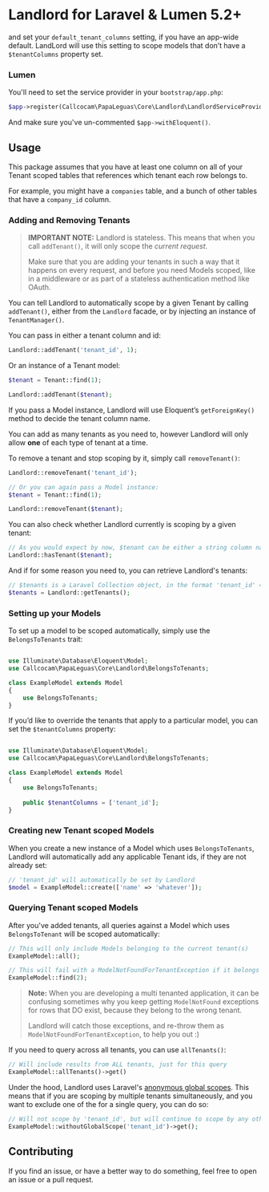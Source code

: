 # Landlord for Laravel & Lumen 5.2+
 
and set your `default_tenant_columns` setting, if you have an app-wide default. LandLord will use this setting to scope models that don’t have a `$tenantColumns` property set.

### Lumen

You'll need to set the service provider in your `bootstrap/app.php`:

```php
$app->register(Callcocam\PapaLeguas\Core\Landlord\LandlordServiceProvider::class);
```

And make sure you've un-commented `$app->withEloquent()`.

## Usage

This package assumes that you have at least one column on all of your Tenant scoped tables that references which tenant each row belongs to.

For example, you might have a `companies` table, and a bunch of other tables that have a `company_id` column.

### Adding and Removing Tenants

> **IMPORTANT NOTE:** Landlord is stateless. This means that when you call `addTenant()`, it will only scope the *current request*.
> 
> Make sure that you are adding your tenants in such a way that it happens on every request, and before you need Models scoped, like in a middleware or as part of a stateless authentication method like OAuth.

You can tell Landlord to automatically scope by a given Tenant by calling `addTenant()`, either from the `Landlord` facade, or by injecting an instance of `TenantManager()`.

You can pass in either a tenant column and id:

```php
Landlord::addTenant('tenant_id', 1);
```

Or an instance of a Tenant model:

```php
$tenant = Tenant::find(1);

Landlord::addTenant($tenant);
```

If you pass a Model instance, Landlord will use Eloquent’s `getForeignKey()` method to decide the tenant column name.

You can add as many tenants as you need to, however Landlord will only allow **one** of each type of tenant at a time.

To remove a tenant and stop scoping by it, simply call `removeTenant()`:

```php
Landlord::removeTenant('tenant_id');

// Or you can again pass a Model instance:
$tenant = Tenant::find(1);

Landlord::removeTenant($tenant);
```

You can also check whether Landlord currently is scoping by a given tenant:

```php
// As you would expect by now, $tenant can be either a string column name or a Model instance
Landlord::hasTenant($tenant);
```

And if for some reason you need to, you can retrieve Landlord's tenants:

```php
// $tenants is a Laravel Collection object, in the format 'tenant_id' => 1
$tenants = Landlord::getTenants();
```

### Setting up your Models

To set up a model to be scoped automatically, simply use the `BelongsToTenants` trait:

```php

use Illuminate\Database\Eloquent\Model;
use Callcocam\PapaLeguas\Core\Landlord\BelongsToTenants;

class ExampleModel extends Model
{
    use BelongsToTenants;
}
```

If you’d like to override the tenants that apply to a particular model, you can set the `$tenantColumns` property:

```php

use Illuminate\Database\Eloquent\Model;
use Callcocam\PapaLeguas\Core\Landlord\BelongsToTenants;

class ExampleModel extends Model
{
    use BelongsToTenants;
    
    public $tenantColumns = ['tenant_id'];
}
```

### Creating new Tenant scoped Models

When you create a new instance of a Model which uses `BelongsToTenants`, Landlord will automatically add any applicable Tenant ids, if they are not already set:

```php
// 'tenant_id' will automatically be set by Landlord
$model = ExampleModel::create(['name' => 'whatever']);
```

### Querying Tenant scoped Models

After you've added tenants, all queries against a Model which uses `BelongsToTenant` will be scoped automatically:

```php
// This will only include Models belonging to the current tenant(s)
ExampleModel::all();

// This will fail with a ModelNotFoundForTenantException if it belongs to the wrong tenant
ExampleModel::find(2);
```

> **Note:** When you are developing a multi tenanted application, it can be confusing sometimes why you keep getting `ModelNotFound` exceptions for rows that DO exist, because they belong to the wrong tenant.
>
> Landlord will catch those exceptions, and re-throw them as `ModelNotFoundForTenantException`, to help you out :)

If you need to query across all tenants, you can use `allTenants()`:

```php
// Will include results from ALL tenants, just for this query
ExampleModel::allTenants()->get()
```

Under the hood, Landlord uses Laravel's [anonymous global scopes](https://laravel.com/docs/5.3/eloquent#global-scopes). This means that if you are scoping by multiple tenants simultaneously, and you want to exclude one of the for a single query, you can do so:

```php
// Will not scope by 'tenant_id', but will continue to scope by any other tenants that have been set
ExampleModel::withoutGlobalScope('tenant_id')->get();
```


## Contributing

If you find an issue, or have a better way to do something, feel free to open an issue or a pull request.